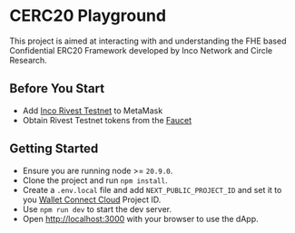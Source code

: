 
# CERC20 Playground

This project is aimed at interacting with and understanding the FHE based Confidential ERC20 Framework developed by Inco Network and Circle Research.

## Before You Start

* Add [Inco Rivest Testnet](https://docs.inco.org/getting-started/connect-metamask) to MetaMask
* Obtain Rivest Testnet tokens from the [Faucet](https://docs.inco.org/getting-started/faucet)

## Getting Started

* Ensure you are running node >= `20.9.0`.
* Clone the project and run `npm install`.
* Create a `.env.local` file and add `NEXT_PUBLIC_PROJECT_ID` and set it to you [Wallet Connect Cloud](https://cloud.walletconnect.com/) Project ID.
* Use `npm run dev` to start the dev server.
* Open [http://localhost:3000](http://localhost:3000) with your browser to use the dApp.

